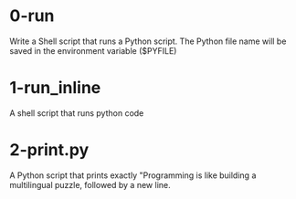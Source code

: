 # 0-run
Write a Shell script that runs a Python script.
The Python file name will be saved in the environment variable ($PYFILE)
# 1-run_inline
A shell script that runs python code
# 2-print.py
A Python script that prints exactly "Programming is like building a multilingual puzzle, followed by a new line.
